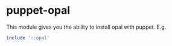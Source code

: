 # puppet-opal

This module gives you the ability to install opal with puppet. E.g.

  ```ruby 
  include '::opal'
  ```
